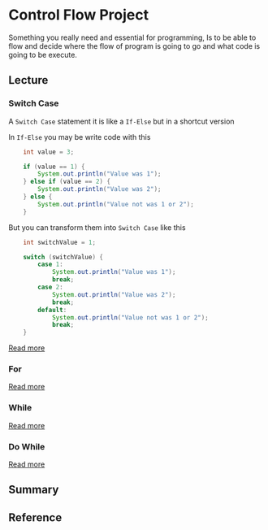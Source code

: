 # Control Flow Project
Something you really need and essential for programming, Is to be able to flow and decide where the flow of program is going to go and what code is going to be execute.

## Lecture

### Switch Case
A `Switch Case` statement it is like a `If-Else` but in a shortcut version

In `If-Else` you may be write code with this
```java
    int value = 3;

    if (value == 1) {
        System.out.println("Value was 1");
    } else if (value == 2) {
        System.out.println("Value was 2");
    } else {
        System.out.println("Value not was 1 or 2");
    }
```

But you can transform them into `Switch Case` like this
```java
    int switchValue = 1;

    switch (switchValue) {
        case 1:
            System.out.println("Value was 1");
            break;
        case 2:
            System.out.println("Value was 2");
            break;
        default:
            System.out.println("Value not was 1 or 2");
            break;
    }
```

[Read more](https://github.com/Harin3Bone/java-fundamental/tree/learn/4-Flow/Swtich.md)

### For
[Read more](https://github.com/Harin3Bone/java-fundamental/tree/learn/4-Flow/For.md)

### While
[Read more](https://github.com/Harin3Bone/java-fundamental/tree/learn/4-Flow/While.md)

### Do While
[Read more](https://github.com/Harin3Bone/java-fundamental/tree/learn/4-Flow/While.md)

## Summary

## Reference